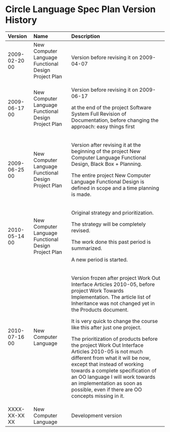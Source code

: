﻿Circle Language Spec Plan Version History
=========================================

|**Version**|**Name**|**Description**|
| :- | :- | :- |
|2009-02-20 00|New Computer Language Functional Design Project Plan|Version before revising it on 2009-04-07|
|2009-06-17 00|New Computer Language Functional Design Project Plan|<p>Version before revising it on 2009-06-17</p><p>at the end of the project Software System Full Revision of Documentation, before changing the approach: easy things first</p>|
|2009-06-25 00|New Computer Language Functional Design Project Plan|<p>Version after revising it at the beginning of the project New Computer Language Functional Design, Black Box + Planning.</p><p>The entire project New Computer Language Functional Design is defined in scope and a time planning is made.</p>|
|2010-05-14 00|New Computer Language Functional Design Project Plan|<p>Original strategy and prioritization.</p><p>The strategy will be completely revised.</p><p>The work done this past period is summarized.</p><p>A new period is started.</p>|
|2010-07-16 00|New Computer Language|<p>Version frozen after project Work Out Interface Articles 2010-05, before project Work Towards Implementation. The article list of Inheritance was not changed yet in the Products document.</p><p>It is very quick to change the course like this after just one project.</p><p>The prioritization of products before the project Work Out Interface Articles 2010-05 is not much different from what it will be now, except that instead of working towards a complete specification of an OO language I will work towards an implementation as soon as possible, even if there are OO concepts missing in it.</p>|
|XXXX-XX-XX XX|New Computer Language|Development version|
